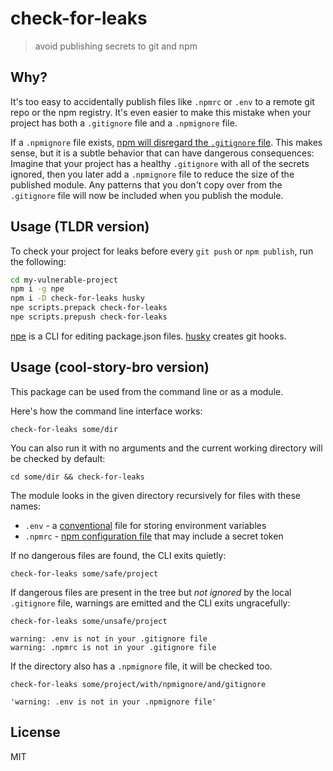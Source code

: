 # check-for-leaks 

> avoid publishing secrets to git and npm

## Why?

It's too easy to accidentally publish files like `.npmrc` or `.env` to a remote 
git repo or the npm registry. It's even easier to make this mistake when your 
project has both a `.gitignore` file and a `.npmignore` file.

If a `.npmignore` file exists, [npm will disregard the `.gitignore` file](https://docs.npmjs.com/misc/developers#keeping-files-out-of-your-package). This 
makes sense, but it is a subtle behavior that can have dangerous consequences: 
Imagine that your project has a healthy `.gitignore` with all of the secrets 
ignored, then you later add a `.npmignore` file to reduce the  size of the 
published module. Any patterns that you don't copy over from the `.gitignore` 
file will now be included when you publish the module.

## Usage (TLDR version)

To check your project for leaks before every `git push` or `npm publish`, run the following:

```sh
cd my-vulnerable-project
npm i -g npe
npm i -D check-for-leaks husky
npe scripts.prepack check-for-leaks
npe scripts.prepush check-for-leaks
```

[npe](http://ghub.io/npe) is a CLI for editing package.json files. 
[husky](http://ghub.io/husky) creates git hooks.

## Usage (cool-story-bro version)

This package can be used from the command line or as a module.

Here's how the command line interface works:

```
check-for-leaks some/dir
```

You can also run it with no arguments and the current working directory 
will be checked by default:

```
cd some/dir && check-for-leaks
```

The module looks in the given directory recursively for files with these names:

- `.env` - a [conventional](https://encrypted.google.com/search?hl=en&q=.env%20file) file for storing environment variables
- `.npmrc` - [npm configuration file](https://docs.npmjs.com/files/npmrc) that may include a secret token

If no dangerous files are found, the CLI exits quietly:

```
check-for-leaks some/safe/project
```

If dangerous files are present in the tree but *not ignored* by the local
`.gitignore` file, warnings are emitted and the CLI exits ungracefully:

```
check-for-leaks some/unsafe/project

warning: .env is not in your .gitignore file
warning: .npmrc is not in your .gitignore file
```

If the directory also has a `.npmignore` file, it will be
checked too.

```
check-for-leaks some/project/with/npmignore/and/gitignore

'warning: .env is not in your .npmignore file'
```

## License

MIT
